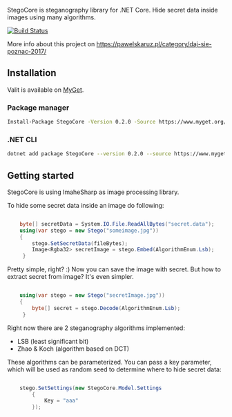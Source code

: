 StegoCore is steganography library for .NET Core. Hide secret data inside images using many algorithms.

[![Build Status](https://travis-ci.org/paw3lx/StegoCore.svg?branch=master)](https://travis-ci.org/paw3lx/StegoCore)

More info about this project on https://pawelskaruz.pl/category/daj-sie-poznac-2017/

## Installation

Valit is available on [MyGet](https://www.myget.org/feed/stegocore/package/nuget/StegoCore).

### Package manager
```bash
Install-Package StegoCore -Version 0.2.0 -Source https://www.myget.org/F/stegocore/api/v3/index.json
```

### .NET CLI
```bash
dotnet add package StegoCore --version 0.2.0 --source https://www.myget.org/F/stegocore/api/v3/index.json
```

## Getting started
 
StegoCore is using ImaheSharp as image processing library. 

To hide some secret data inside an image do following:

```cs

    byte[] secretData = System.IO.File.ReadAllBytes("secret.data");
    using(var stego = new Stego("someimage.jpg"))
    {
        stego.SetSecretData(fileBytes);
        Image<Rgba32> secretImage = stego.Embed(AlgorithmEnum.Lsb);
     }
```

Pretty simple, right? :) Now you can save the image with secret. But how to extract secret from image? It's even simpler.

```cs

    using(var stego = new Stego("secretImage.jpg"))
    {
        byte[] secret = stego.Decode(AlgorithmEnum.Lsb);
     }
```

Right now there are 2 steganography algorithms implemented:
- LSB (least significant bit)
- Zhao & Koch (algorithm based on DCT)

These algorithms can be parameterized. You can pass a key parameter, which will be used as random seed to determine where to hide secret data:

```cs

    stego.SetSettings(new StegoCore.Model.Settings
        {
            Key = "aaa"
        });
```